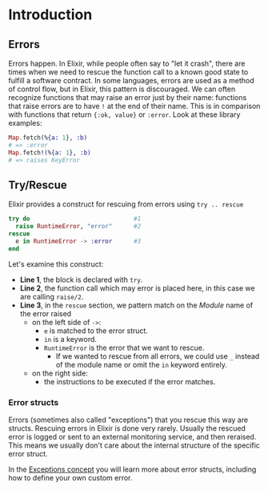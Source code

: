 # Introduction

## Errors

Errors happen. In Elixir, while people often say to "let it crash", there are times when we need to rescue the function call to a known good state to fulfill a software contract. In some languages, errors are used as a method of control flow, but in Elixir, this pattern is discouraged. We can often recognize functions that may raise an error just by their name: functions that raise errors are to have `!` at the end of their name. This is in comparison with functions that return `{:ok, value}` or `:error`. Look at these library examples:

``` elixir
Map.fetch(%{a: 1}, :b)
# => :error
Map.fetch!(%{a: 1}, :b)
# => raises KeyError
```

## Try/Rescue

Elixir provides a construct for rescuing from errors using `try .. rescue`

``` elixir
try do                             #1
  raise RuntimeError, "error"      #2
rescue
  e in RuntimeError -> :error      #3
end
```

Let's examine this construct:

  - **Line 1**, the block is declared with `try`.
  - **Line 2**, the function call which may error is placed here, in this case we are calling `raise/2`.
  - **Line 3**, in the `rescue` section, we pattern match on the *Module* name of the error raised
      - on the left side of `->`:
          - `e` is matched to the error struct.
          - `in` is a keyword.
          - `RuntimeError` is the error that we want to rescue.
              - If we wanted to rescue from all errors, we could use `_` instead of the module name or omit the `in` keyword entirely.
      - on the right side:
          - the instructions to be executed if the error matches.

### Error structs

Errors (sometimes also called "exceptions") that you rescue this way are structs.
Rescuing errors in Elixir is done very rarely.
Usually the rescued error is logged or sent to an external monitoring service, and then reraised.
This means we usually don't care about the internal structure of the specific error struct.

In the [Exceptions concept](https://exercism.org/tracks/elixir/concepts/exceptions) you will learn more about error structs, including how to define your own custom error.
